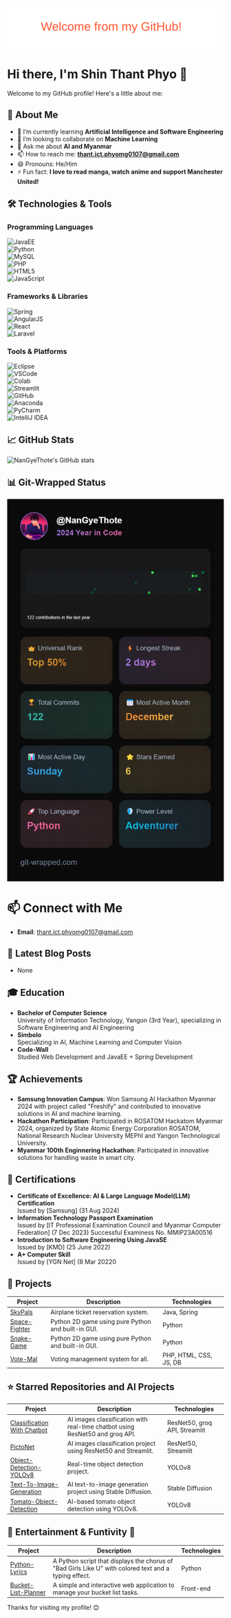 <img src="name-animation.svg" alt="Name Animation" width="500" />

# Hi there, I'm Shin Thant Phyo 👋

Welcome to my GitHub profile! Here's a little about me:

## 🚀 About Me
- 🌱 I’m currently learning **Artificial Intelligence and Software Engineering**
- 👯 I’m looking to collaborate on **Machine Learning**
- 💬 Ask me about **AI and Myanmar**
- 📫 How to reach me: **thant.ict.phyomg0107@gmail.com**
- 😄 Pronouns: He/Him
- ⚡ Fun fact: **I love to read manga, watch anime and support Manchester United!**

## 🛠️ Technologies & Tools

### Programming Languages  
![JavaEE](https://img.shields.io/badge/-JavaEE-007396?style=flat-square&logo=java&logoColor=white)  
![Python](https://img.shields.io/badge/-Python-3776AB?style=flat-square&logo=python&logoColor=white)  
![MySQL](https://img.shields.io/badge/-MySQL-4479A1?style=flat-square&logo=mysql&logoColor=white)  
![PHP](https://img.shields.io/badge/-PHP-777BB4?style=flat-square&logo=php&logoColor=white)  
![HTML5](https://img.shields.io/badge/-HTML5-E34F26?style=flat-square&logo=html5&logoColor=white)  
![JavaScript](https://img.shields.io/badge/-JavaScript-F7DF1E?style=flat-square&logo=javascript&logoColor=black)  

### Frameworks & Libraries  
![Spring](https://img.shields.io/badge/-Spring-6DB33F?style=flat-square&logo=spring&logoColor=white)  
![AngularJS](https://img.shields.io/badge/-AngularJS-E23237?style=flat-square&logo=angularjs&logoColor=white)  
![React](https://img.shields.io/badge/-React-61DAFB?style=flat-square&logo=react&logoColor=black)  
![Laravel](https://img.shields.io/badge/-Laravel-FF2D20?style=flat-square&logo=laravel&logoColor=white)  

### Tools & Platforms  
![Eclipse](https://img.shields.io/badge/-Eclipse-2C2255?style=flat-square&logo=eclipse&logoColor=white)  
![VSCode](https://img.shields.io/badge/-VSCode-007ACC?style=flat-square&logo=visual-studio-code&logoColor=white)  
![Colab](https://img.shields.io/badge/-Colab-F9AB00?style=flat-square&logo=googlecolab&logoColor=white)  
![Streamlit](https://img.shields.io/badge/-Streamlit-FF4B2B?style=flat-square&logo=streamlit&logoColor=white)  
![GitHub](https://img.shields.io/badge/-GitHub-181717?style=flat-square&logo=github&logoColor=white)  
![Anaconda](https://img.shields.io/badge/-Anaconda-44A833?style=flat-square&logo=anaconda&logoColor=white)  
![PyCharm](https://img.shields.io/badge/-PyCharm-000000?style=flat-square&logo=pycharm&logoColor=white)  
![IntelliJ IDEA](https://img.shields.io/badge/-IntelliJ%20IDEA-000000?style=flat-square&logo=intellijidea&logoColor=white)  

## 📈 GitHub Stats
![NanGyeThote's GitHub stats](https://github-readme-stats.vercel.app/api?username=NanGyeThote&show_icons=true&theme=radical)

## 📊 Git-Wrapped Status
![Git-wrapped Status](img1.png)

# 📫 Connect with Me
- **Email**: [thant.ict.phyomg0107@gmail.com](mailto:thant.ict.phyomg0107@gmail.com)

## 📝 Latest Blog Posts
<!-- BLOG-POST-LIST:START -->
<!-- - [Insert your latest blog post title](insert your blog post link) -->
- None
<!-- BLOG-POST-LIST:END -->

## 🎓 Education
- **Bachelor of Computer Science**  
  University of Information Technology, Yangon (3rd Year), specializing in Software Engineering and AI Engineering
- **Simbolo**  
  Specializing in AI, Machine Learning and Computer Vision
- **Code-Wall**  
  Studied Web Development and JavaEE + Spring Development
  

## 🏆 Achievements
- **Samsung Innovation Campus**: Won Samsung AI Hackathon Myanmar 2024 with project called "Freshify" and contributed to innovative solutions in AI and machine learning.
- **Hackathon Participation**: Participated in ROSATOM Hackatom Myanmar 2024, organized by State Atomic Energy Corporation ROSATOM, National Research Nuclear University MEPhI and Yangon Technological University.
- **Myanmar 100th Enginnering Hackathon**: Participated in innovative solutions for handling waste in smart city.
  
## 📜 Certifications
- **Certificate of Excellence: AI & Large Language Model(LLM) Certification**  
  Issued by [Samsung] (31 Aug 2024)
- **Information Technology Passport Examination**  
  Issued by [IT Professional Examination Council and Myanmar Computer Federation] (7 Dec 2023)
  Successful Examiness No. MMIP23A00516
- **Introduction to Software Engineering Using JavaSE**  
  Issued by [KMD] (25 June 2022)
- **A+ Computer Skill**  
  Issued by [YGN Net] (8 Mar 20220

## 🔧 Projects

| Project       | Description                                                                                  | Technologies                |
|---------------|----------------------------------------------------------------------------------------------|-----------------------------|
| [SkyPals](https://github.com/NanGyeThote/portfolio.git) | Airplane ticket reservation system.                                           | Java, Spring               |
| [Space-Fighter](https://github.com/NanGyeThote/Space-Fighter.git) | Python 2D game using pure Python and built-in GUI.                           | Python                     |
| [Snake-Game](https://github.com/NanGyeThote/SnakeGame.git) | Python 2D game using pure Python and built-in GUI.                           | Python                     |
| [Vote-Mal](https://github.com/NanGyeThote/Vote-Mal.git) | Voting management system for all.                                            | PHP, HTML, CSS, JS, DB     |

## ⭐️ Starred Repositories and AI Projects

| Project       | Description                                                                                  | Technologies                |
|---------------|----------------------------------------------------------------------------------------------|-----------------------------|
| [Classification With Chatbot](https://github.com/NanGyeThote/Classification-with-chatbot.git) | AI images classification with real-time chatbot using ResNet50 and groq API. | ResNet50, groq API, Streamlit |
| [PictoNet](https://github.com/NanGyeThote/PictoNet.git) | AI images classification project using ResNet50 and Streamlit.                | ResNet50, Streamlit        |
| [Object-Detection-YOLOv8](https://github.com/NanGyeThote/Object-Detection-Yolov8.git) | Real-time object detection project.                                           | YOLOv8                     |
| [Text-To-Image-Generation](https://github.com/NanGyeThote/Text-To-Image-Generation.git) | AI text-to-image generation project using Stable Diffusion.                   | Stable Diffusion           |
| [Tomato-Object-Detection](https://github.com/NanGyeThote/Tomato-Object-Detection.git) | AI-based tomato object detection using YOLOv8.                                | YOLOv8                     |

## 🎵 Entertainment & Funtivity 🎯

| Project       | Description                                                                                  | Technologies                |
|---------------|----------------------------------------------------------------------------------------------|-----------------------------|
| [Python-Lyrics](https://github.com/NanGyeThote/Python---Lyrics.git) | A Python script that displays the chorus of "Bad Girls Like U" with colored text and a typing effect. | Python                     |
| [Bucket-List-Planner](https://github.com/NanGyeThote/Bucket-List-Planner.git) | A simple and interactive web application to manage your bucket list tasks. | Front-end                     |


Thanks for visiting my profile! 😊
